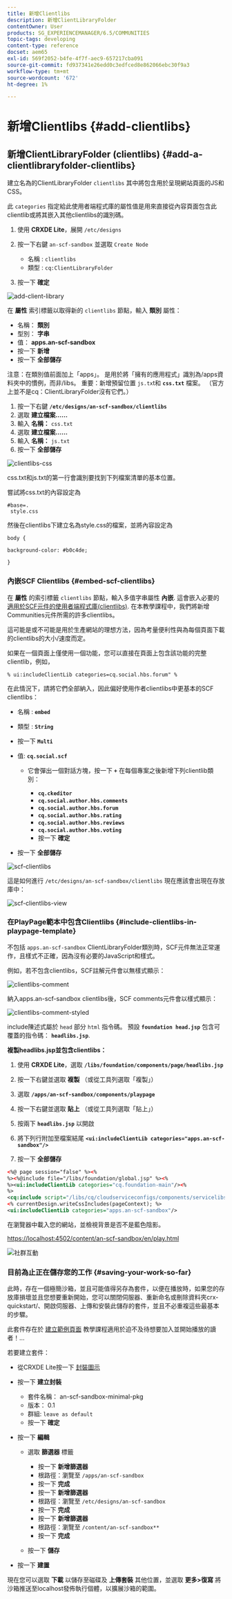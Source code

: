 ```yaml
---
title: 新增Clientlibs
description: 新增ClientLibraryFolder
contentOwner: User
products: SG_EXPERIENCEMANAGER/6.5/COMMUNITIES
topic-tags: developing
content-type: reference
docset: aem65
exl-id: 569f2052-b4fe-4f7f-aec9-657217cba091
source-git-commit: fd937341e26edd0c3edfced8e862066ebc30f9a3
workflow-type: tm+mt
source-wordcount: '672'
ht-degree: 1%

---
```


# 新增Clientlibs {#add-clientlibs}

## 新增ClientLibraryFolder (clientlibs) {#add-a-clientlibraryfolder-clientlibs}

建立名為的ClientLibraryFolder `clientlibs` 其中將包含用於呈現網站頁面的JS和CSS。

此 `categories` 指定給此使用者端程式庫的屬性值是用來直接從內容頁面包含此clientlib或將其嵌入其他clientlibs的識別碼。

1. 使用 **CRXDE Lite**，展開 `/etc/designs`

1. 按一下右鍵 `an-scf-sandbox` 並選取 `Create Node`

   * 名稱 : `clientlibs`
   * 類型 : `cq:ClientLibraryFolder`

1. 按一下 **確定**

![add-client-library](assets/add-client-library.png)

在 **屬性** 索引標籤以取得新的 `clientlibs` 節點，輸入 **類別** 屬性：

* 名稱： **類別**
* 型別： **字串**
* 值： **apps.an-scf-sandbox**
* 按一下 **新增**
* 按一下 **全部儲存**

注意：在類別值前面加上「apps」。 是用於將「擁有的應用程式」識別為/apps資料夾中的慣例，而非/libs。 重要：新增預留位置 `js.tx`t和 **`css.txt`** 檔案。 （官方上並不是cq：ClientLibraryFolder沒有它們。）

1. 按一下右鍵 **`/etc/designs/an-scf-sandbox/clientlibs`**
1. 選取 **建立檔案……**
1. 輸入 **名稱：** `css.txt`
1. 選取 **建立檔案……**
1. 輸入 **名稱：** `js.txt`
1. 按一下 **全部儲存**

![clientlibs-css](assets/clientlibs-css.png)

css.txt和js.txt的第一行會識別要找到下列檔案清單的基本位置。

嘗試將css.txt的內容設定為

```
#base=.
 style.css
```

然後在clientlibs下建立名為style.css的檔案，並將內容設定為

`body {`

`background-color: #b0c4de;`

`}`

### 內嵌SCF Clientlibs {#embed-scf-clientlibs}

在 **屬性** 的索引標籤 `clientlibs` 節點，輸入多值字串屬性 **內嵌**. 這會嵌入必要的 [適用於SCF元件的使用者端程式庫(clientlibs)](/help/communities/client-customize.md#clientlibs-for-scf). 在本教學課程中，我們將新增Communities元件所需的許多clientlibs。

這可能是或不可能是用於生產網站的理想方法，因為考量便利性與為每個頁面下載的clientlibs的大小/速度而定。

如果在一個頁面上僅使用一個功能，您可以直接在頁面上包含該功能的完整clientlib，例如，

`% ui:includeClientLib categories=cq.social.hbs.forum" %`

在此情況下，請將它們全部納入，因此偏好使用作者clientlibs中更基本的SCF clientlibs：

* 名稱 : **`embed`**
* 類型 : **`String`**
* 按一下 **`Multi`**
* 值: **`cq.social.scf`**

   * 它會彈出一個對話方塊，按一下 **`+`** 在每個專案之後新增下列clientlib類別：

      * **`cq.ckeditor`**
      * **`cq.social.author.hbs.comments`**
      * **`cq.social.author.hbs.forum`**
      * **`cq.social.author.hbs.rating`**
      * **`cq.social.author.hbs.reviews`**
      * **`cq.social.author.hbs.voting`**
      * 按一下 **確定**

* 按一下 **全部儲存**

![scf-clientlibs](assets/scf-clientlibs.png)

這是如何進行 `/etc/designs/an-scf-sandbox/clientlibs` 現在應該會出現在存放庫中：

![scf-clientlibs-view](assets/scf-clientlibs1.png)

### 在PlayPage範本中包含Clientlibs {#include-clientlibs-in-playpage-template}

不包括 `apps.an-scf-sandbox` ClientLibraryFolder類別時，SCF元件無法正常運作，且樣式不正確，因為沒有必要的JavaScript和樣式。

例如，若不包含clientlibs，SCF註解元件會以無樣式顯示：

![clientlibs-comment](assets/clientlibs-comment.png)

納入apps.an-scf-sandbox clientlibs後，SCF comments元件會以樣式顯示：

![clientlibs-comment-styled](assets/clientlibs-comment1.png)

include陳述式屬於 `head` 部分 `html` 指令碼。 預設 **`foundation head.jsp`** 包含可覆蓋的指令碼： **`headlibs.jsp`**.

**複製headlibs.jsp並包含clientlibs：**

1. 使用 **CRXDE Lite**，選取 **`/libs/foundation/components/page/headlibs.jsp`**

1. 按一下右鍵並選取 **複製** （或從工具列選取「複製」）
1. 選取 **`/apps/an-scf-sandbox/components/playpage`**
1. 按一下右鍵並選取 **貼上** （或從工具列選取「貼上」）
1. 按兩下 **`headlibs.jsp`** 以開啟
1. 將下列行附加至檔案結尾
   **`<ui:includeClientLib categories="apps.an-scf-sandbox"/>`**

1. 按一下 **全部儲存**

```xml
<%@ page session="false" %><%
%><%@include file="/libs/foundation/global.jsp" %><%
%><ui:includeClientLib categories="cq.foundation-main"/><%
%>
<cq:include script="/libs/cq/cloudserviceconfigs/components/servicelibs/servicelibs.jsp"/>
<% currentDesign.writeCssIncludes(pageContext); %>
<ui:includeClientLib categories="apps.an-scf-sandbox"/>
```

在瀏覽器中載入您的網站，並檢視背景是否不是藍色陰影。

[https://localhost:4502/content/an-scf-sandbox/en/play.html](https://localhost:4502/content/an-scf-sandbox/en/play.html)

![社群互動](assets/community-play.png)

### 目前為止正在儲存您的工作 {#saving-your-work-so-far}

此時，存在一個極簡沙箱，並且可能值得另存為套件，以便在播放時，如果您的存放庫損壞並且您想要重新開始，您可以關閉伺服器、重新命名或刪除資料夾crx-quickstart/、開啟伺服器、上傳和安裝此儲存的套件，並且不必重複這些最基本的步驟。

此套件存在於 [建立範例頁面](/help/communities/create-sample-page.md) 教學課程適用於迫不及待想要加入並開始播放的讀者！...

若要建立套件：

* 從CRXDE Lite按一下 [封裝圖示](https://localhost:4502/crx/packmgr/)
* 按一下 **建立封裝**

   * 套件名稱： an-scf-sandbox-minimal-pkg
   * 版本： 0.1
   * 群組: `leave as default`
   * 按一下 **確定**

* 按一下 **編輯**

   * 選取 **篩選器** 標籤

      * 按一下 **新增篩選器**
      * 根路徑：瀏覽至 `/apps/an-scf-sandbox`
      * 按一下 **完成**
      * 按一下 **新增篩選器**
      * 根路徑：瀏覽至 `/etc/designs/an-scf-sandbox`
      * 按一下 **完成**
      * 按一下 **新增篩選器**
      * 根路徑：瀏覽至 `/content/an-scf-sandbox**`
      * 按一下 **完成**

   * 按一下 **儲存**

* 按一下 **建置**

現在您可以選取 **下載** 以儲存至磁碟及 **上傳套裝** 其他位置，並選取 **更多>復寫** 將沙箱推送至localhost發佈執行個體，以擴展沙箱的範圍。
